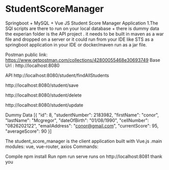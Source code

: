 # StudentScoreManager

Springboot + MySQL + Vue JS
Student Score Manager Application
1.The SQl scripts are there to run on your local database + there is dummy data
the experian folder is the API project . it needs to be built in maven as a war file and dropped on a server or it could run from your IDE like STS as a springboot application in your IDE or docker/maven run as a jar file.

Postman public link: https://www.getpostman.com/collections/42800055468e30693749
Base Url : http://localhost:8080

API http://localhost:8080/student/findAllStudents

http://localhost:8080/student/save

http://localhost:8080/student/delete

http://localhost:8080/student/update

Dummy Data [{ "id": 8, "studentNumber": 2183982, "firstName": "conor", "lastName": "Mcgregor", "dateOfBirth": "01/08/1990", "cellNumber": "0826202122", "emailAddress": "conor@gmail.com", "currentScore": 95, "averageScore": 90 }]

The student_score_manager is the client application built with Vue.js .main modules: vue, vue-router, axios Commands:

Compile
npm install
Run
npm run serve
runs on http://localhost:8081
thank you
